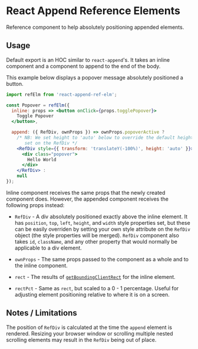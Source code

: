 React Append Reference Elements
===============================
Reference component to help absolutely positioning appended elements.

Usage
-----

Default export is an HOC similar to `react-append`'s. It takes an inline
component and a component to append to the end of the body.

This example below displays a popover message absolutely positioned 
a button.

```jsx
import refElm from 'react-append-ref-elm';

const Popover = refElm({
  inline: props => <button onClick={props.togglePopover}>
    Toggle Popover
  </button>,

  append: ({ RefDiv, ownProps }) => ownProps.popoverActive ?
    /* NB: We set height to 'auto' below to override the default height
       set on the RefDiv */
    <RefDiv style={{ transform: 'translateY(-100%)', height: 'auto' }}>
      <div class="popover">
        Hello World
      </div>
    </RefDiv> : 
    null
});
```

Inline component receives the same props that the newly created component
does. However, the appended component receives the following props instead:

* `RefDiv` - A div absolutely positioned exactly above the inline element.
  It has `position`, `top`, `left`, `height`, and `width` style properties set,
  but these can be easily overriden by setting your own style attribute
  on the `RefDiv` object (the style properties will be merged). `RefDiv`
  component also takes `id`, `className`, and any other property that would
  normally be applicable to a div element.

* `ownProps` - The same props passed to the component as a whole and to the
  inline component.

* `rect` - The results of
  [`getBoundingClientRect`](https://developer.mozilla.org/en-US/docs/Web/API/Element/getBoundingClientRect)
  for the inline element.

* `rectPct` - Same as `rect`, but scaled to a 0 - 1 percentage. Useful for
  adjusting element positioning relative to where it is on a screen.


Notes / Limitations
-------------------

The position of `RefDiv` is calculated at the time the `append` element
is rendered. Resizing your browser window or scrolling multiple nested
scrolling elements may result in the `RefDiv` being out of place.


